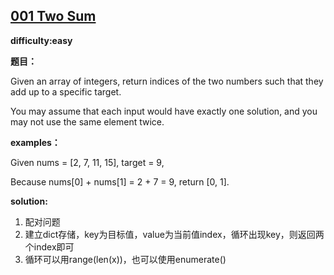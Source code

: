 ## [001 Two Sum](https://leetcode.com/problems/two-sum/description/)

**difficulty:easy**

**题目：**

Given an array of integers, return indices of the two numbers such that they add up to a specific target.

You may assume that each input would have exactly one solution, and you may not use the same element twice.


**examples：**

Given nums = [2, 7, 11, 15], target = 9,

Because nums[0] + nums[1] = 2 + 7 = 9,
return [0, 1].


**solution:**
1. 配对问题
2. 建立dict存储，key为目标值，value为当前值index，循环出现key，则返回两个index即可
3. 循环可以用range(len(x))，也可以使用enumerate()
